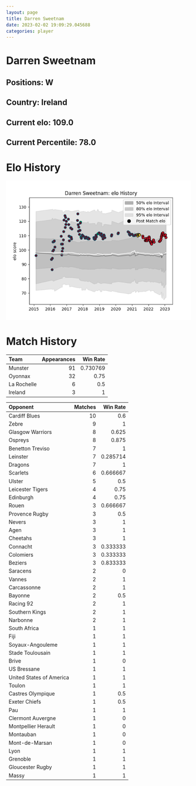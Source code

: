 ```yaml
---  
layout: page  
title: Darren Sweetnam  
date: 2023-02-02 19:09:29.045688  
categories: player  
---
```

# Darren Sweetnam

## Positions: W

## Country: Ireland

## Current elo: 109.0

## Current Percentile: 78.0

# Elo History


![elo history](history_DarrenSweetnam.png)
# Match History


| Team        |   Appearances |   Win Rate |
|:------------|--------------:|-----------:|
| Munster     |            91 |   0.730769 |
| Oyonnax     |            32 |   0.75     |
| La Rochelle |             6 |   0.5      |
| Ireland     |             3 |   1        |

| Opponent                 |   Matches |   Win Rate |
|:-------------------------|----------:|-----------:|
| Cardiff Blues            |        10 |   0.6      |
| Zebre                    |         9 |   1        |
| Glasgow Warriors         |         8 |   0.625    |
| Ospreys                  |         8 |   0.875    |
| Benetton Treviso         |         7 |   1        |
| Leinster                 |         7 |   0.285714 |
| Dragons                  |         7 |   1        |
| Scarlets                 |         6 |   0.666667 |
| Ulster                   |         5 |   0.5      |
| Leicester Tigers         |         4 |   0.75     |
| Edinburgh                |         4 |   0.75     |
| Rouen                    |         3 |   0.666667 |
| Provence Rugby           |         3 |   0.5      |
| Nevers                   |         3 |   1        |
| Agen                     |         3 |   1        |
| Cheetahs                 |         3 |   1        |
| Connacht                 |         3 |   0.333333 |
| Colomiers                |         3 |   0.333333 |
| Beziers                  |         3 |   0.833333 |
| Saracens                 |         2 |   0        |
| Vannes                   |         2 |   1        |
| Carcassonne              |         2 |   1        |
| Bayonne                  |         2 |   0.5      |
| Racing 92                |         2 |   1        |
| Southern Kings           |         2 |   1        |
| Narbonne                 |         2 |   1        |
| South Africa             |         1 |   1        |
| Fiji                     |         1 |   1        |
| Soyaux-Angouleme         |         1 |   1        |
| Stade Toulousain         |         1 |   1        |
| Brive                    |         1 |   0        |
| US Bressane              |         1 |   1        |
| United States of America |         1 |   1        |
| Toulon                   |         1 |   1        |
| Castres Olympique        |         1 |   0.5      |
| Exeter Chiefs            |         1 |   0.5      |
| Pau                      |         1 |   1        |
| Clermont Auvergne        |         1 |   0        |
| Montpellier Herault      |         1 |   0        |
| Montauban                |         1 |   0        |
| Mont-de-Marsan           |         1 |   0        |
| Lyon                     |         1 |   1        |
| Grenoble                 |         1 |   1        |
| Gloucester Rugby         |         1 |   1        |
| Massy                    |         1 |   1        |